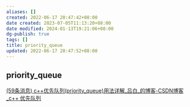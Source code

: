 ```yaml
---
aliases: []
created: 2022-06-17 20:47:42+08:00
date created: 2023-07-05T11:13:20+08:00
date modified: 2024-01-13T19:21:06+08:00
dg-publish: true
tags: []
title: priority_queue
updated: 2022-06-17 20:47:52+08:00
---
```


## priority_queue
[(59条消息) c++优先队列(priority_queue)用法详解_吕白_的博客-CSDN博客_c++ 优先队列](https://blog.csdn.net/weixin_36888577/article/details/79937886)